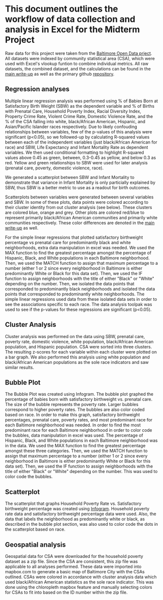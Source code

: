 # This document outlines the workflow of data collection and analysis in Excel for the Midterm Project

Raw data for this project were taken from the [Baltimore Open Data prject](https://data.baltimorecity.gov/). All datasets were indexed by community statistical area (CSA), which were used with Excel's vlookup funtion to combine individual metrics. All raw datasets, the combined dataset, and the calculations can be found in the [main write-up](https://github.com/shannonpowelson/Baltimore-City-birth-weight-disparities/blob/main/README.md) as well as the primary github [repository](https://github.com/shannonpowelson/Baltimore-City-birth-weight-disparities).

## Regression analyses
Multiple linear regression analysis was performed using % of Babies Born at Satisfactory Birth Weight (SBW) as the dependent variable and % of Births with Prenatal Care, Household Poverty Index, Racial Diversity Index, Property Crime Rate, Violent Crime Rate, Domestic Violence Rate, and the % of the CSA falling into white, black/African American, Hispanic, and Asian/Pacific Islander races respectively. Due to likely confouding relationships between variables, few of the p-values of this analysis were significant (p<0.05), so we followed-up by calculating R-squared values between each of the independent variables (just black/African American for race) and SBW, Life Expectancy and Infant Mortality Rate as dependent variables. We then used conditional formatting to highlight R-squared values above 0.45 as green, between, 0.3-0.45 as yellow, and below 0.3 as red. Yellow and green relationships to SBW were used for later analysis (prenatal care, poverty, domestic violence, race).

We generated a scatterplot between SBW and Infant Mortality to demonstrate that variance in Infant Mortality is only particially explained by SBW, thus SBW is a better metric to use as a readout for birth outcomes. 

Scatterplots between variables were generated between several variables and SBW. In some of these plots, data points were colored according to their cluster identity from out cluster analysis (see below). These clusters are colored blue, orange and grey. Other plots are colored red/blue to represent primarily black/African American communities and primarily white communities respectively. These color differences are denoted in the [main write-up](https://github.com/shannonpowelson/Baltimore-City-birth-weight-disparities/blob/main/README.md) as well. 

For the simple linear regressions that plotted satisfactory birthweight percentage vs prenatal care for predominantly black and white neighborhoods, extra data manipulation in excel was needed.  We used the MAX function to find the greatest percentage amongst the percentage of Hispanic, Black, and White populations in each Baltimore neighborhood.  Then, we used the MATCH function to assign that maximum percentage to a number (either 1 or 2 since every neighborhood in Baltimore is either predominantly White or Black for this data set).  Then, we used the IF function to assign neighborhoods with the title of either "Black" or "White" depending on the number.  Then, we isolated the data points that corresponded to predominantly black neighborhoods and isolated the data points that corresponded to predominantly white neighborhoods.  The simple linear regressions used data from these isolated data sets in order to see the associations specific to each race.  The data analysis toolpak was used to see if the p-values for these regressions are significant (p<0.05).  

## Cluster Analysis
Cluster analysis was performed on the data using SBW, prenatal care, poverty rate, domestic violence, white population, black/African American population, and Hispanic population. CSA were sorted into three clusters. The resulting z-scores for each variable within each cluster were plotted on a bar graph. We also performed this analysis using white population and black/African American populations as the sole race indicators and saw similar results. 

## Bubble Plot
The Bubble Plot was created using Infogram.  The bubble plot graphed the percentage of babies born with satisfactory birthweight vs. prenatal care.  The size of the bubble represents the poverty rate.  Larger bubbles correspond to higher poverty rates.  The bubbles are also color coded based on race.  In order to make this graph, satisfactory birthweight percentages, prenatal care, poverty rates, and most predominant race for each Baltimore neighborhood was needed.  In order to find the most predominant race for each Baltimore neighborhood in order to color code the bubbles, data manipulation in excel was used.  The percentage of Hispanic, Black, and White populations in each Baltimore neighborhood was in the data.  We used the MAX function to find the greatest percentage amongst these three categories.  Then, we used the MATCH function to assign that maximum percentage to a number (either 1 or 2 since every neighborhood in Baltimore is either predominantly White or Black for this data set).  Then, we used the IF function to assign neighborhoods with the title of either "Black" or "White" depending on the number.  This was used to color code the bubbles.  

## Scatterplot
The scatterplot that graphs Household Poverty Rate vs. Satisfactory birthweight percentage was created using [Infogram](https://infogram.com/).  Household poverty rate data and satisfactory birthweight percentage data were used.  Also, the data that labels the neighborhood as predominantly white or black, as described in the bubble plot section, was also used to color code the dots in the scatterplot based on race.   

## Geospatial analysis
Geospatial data for CSA were downloaded for the household poverty dataset as a zip file. Since the CSA are consistent, this zip file was applicable to all analyses performed. These data were imported into mapbox.com to generate a basic map of Baltimore City with the CSAs outlined. CSAs were colored in accordance with cluster analysis data which used black/African American statistics as the sole race indicator. This was done using the chloropleth mapbox feature and manually selecting colors for CSAs to fit into based on the ID number within the zip file.
